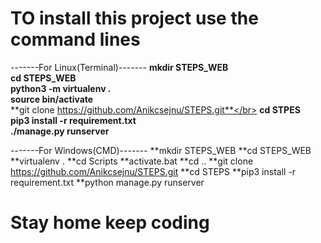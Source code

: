 # TO install this project use the command lines
-------For Linux(Terminal)-------
**mkdir STEPS_WEB**</br>
**cd STEPS_WEB**</br>
**python3 -m virtualenv .**</br>
**source bin/activate**</br>
**git clone https://github.com/Anikcsejnu/STEPS.git**</br>
**cd STPES**</br>
**pip3 install -r requirement.txt**</br>
**./manage.py runserver**</br>

-------For Windows(CMD)-------
**mkdir STEPS_WEB
**cd STEPS_WEB
**virtualenv .
**cd Scripts
**activate.bat
**cd ..
**git clone https://github.com/Anikcsejnu/STEPS.git
**cd STEPS
**pip3 install -r requirement.txt
**python manage.py runserver

# Stay home keep coding<br>


